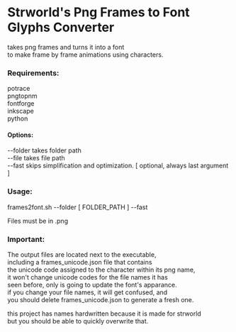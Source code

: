 # Strworld's Png Frames to Font Glyphs Converter
takes png frames and turns it into a font  
to make frame by frame animations using characters.

### Requirements:
potrace  
pngtopnm  
fontforge  
inkscape  
python  

#### Options:
--folder    takes folder path  
--file      takes file path  
--fast      skips simplification and optimization. [ optional, always last argument ]  

### Usage:
frames2font.sh --folder [ FOLDER_PATH ] --fast  

Files must be in .png  

### Important:
The output files are located next to the executable,    
including a frames_unicode.json file that contains  
the unicode code assigned to the character within its png name,    
it won't change unicode codes for the file names it has  
seen before, only is going to update the font's apparance.    
if you change your file names, it will get confused, and  
you should delete frames_unicode.json to generate a fresh one.  

this project has names hardwritten because it is made for strworld  
but you should be able to quickly overwrite that.  
